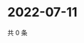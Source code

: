 # 2022-07-11

共 0 条

<!-- BEGIN WEIBO -->
<!-- 最后更新时间 Mon Jul 11 2022 12:23:33 GMT+0800 (China Standard Time) -->

<!-- END WEIBO -->

